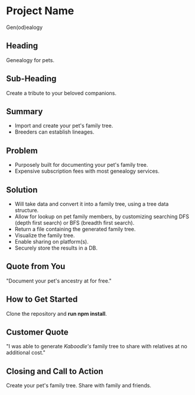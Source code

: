 # Project Name #
Gen(od)ealogy
<!--
> This material was originally posted [here](http://www.quora.com/What-is-Amazons-approach-to-product-development-and-product-management). It is reproduced here for posterities sake.

There is an approach called "working backwards" that is widely used at Amazon. They work backwards from the customer, rather than starting with an idea for a product and trying to bolt customers onto it. While working backwards can be applied to any specific product decision, using this approach is especially important when developing new products or features.

For new initiatives a product manager typically starts by writing an internal press release announcing the finished product. The target audience for the press release is the new/updated product's customers, which can be retail customers or internal users of a tool or technology. Internal press releases are centered around the customer problem, how current solutions (internal or external) fail, and how the new product will blow away existing solutions.

If the benefits listed don't sound very interesting or exciting to customers, then perhaps they're not (and shouldn't be built). Instead, the product manager should keep iterating on the press release until they've come up with benefits that actually sound like benefits. Iterating on a press release is a lot less expensive than iterating on the product itself (and quicker!).

If the press release is more than a page and a half, it is probably too long. Keep it simple. 3-4 sentences for most paragraphs. Cut out the fat. Don't make it into a spec. You can accompany the press release with a FAQ that answers all of the other business or execution questions so the press release can stay focused on what the customer gets. My rule of thumb is that if the press release is hard to write, then the product is probably going to suck. Keep working at it until the outline for each paragraph flows.

Oh, and I also like to write press-releases in what I call "Oprah-speak" for mainstream consumer products. Imagine you're sitting on Oprah's couch and have just explained the product to her, and then you listen as she explains it to her audience. That's "Oprah-speak", not "Geek-speak".

Once the project moves into development, the press release can be used as a touchstone; a guiding light. The product team can ask themselves, "Are we building what is in the press release?" If they find they're spending time building things that aren't in the press release (overbuilding), they need to ask themselves why. This keeps product development focused on achieving the customer benefits and not building extraneous stuff that takes longer to build, takes resources to maintain, and doesn't provide real customer benefit (at least not enough to warrant inclusion in the press release).
 -->

## Heading ##
  Genealogy for pets.

## Sub-Heading ##
  Create a tribute to your beloved companions.

## Summary ##
  * Import and create your pet's family tree.
  * Breeders can establish lineages.

## Problem ##
  * Purposely built for documenting your pet's family tree.
  * Expensive subscription fees with most genealogy services.

## Solution ##
  * Will take data and convert it into a family tree, using a tree data structure.
  * Allow for lookup on pet family members, by customizing searching DFS (depth first search) or BFS (breadth first search).
  * Return a file containing the generated family tree.
  * Visualize the family tree.
  * Enable sharing on platform(s).
  * Securely store the results in a DB.

## Quote from You ##
  "Document your pet's ancestry at for free."

## How to Get Started ##
  Clone the repository and **run npm install**.

## Customer Quote ##
  "I was able to generate _Kaboodle's_ family tree to share with relatives at no additional cost."

## Closing and Call to Action ##
  Create your pet's family tree. Share with family and friends.
